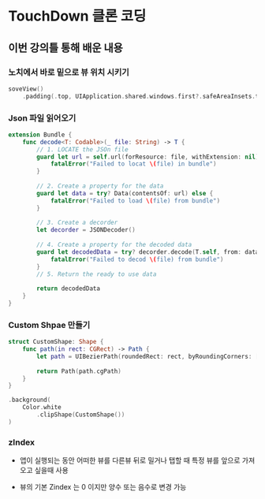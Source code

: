 # TouchDown 클론 코딩

## 이번 강의틀 통해 배운 내용

### 노치에서 바로 밑으로 뷰 위치 시키기

```swift
soveView()
    .padding(.top, UIApplication.shared.windows.first?.safeAreaInsets.top)
```

### Json 파일 읽어오기

```swift
extension Bundle {
    func decode<T: Codable>(_ file: String) -> T {
        // 1. LOCATE the JSOn file
        guard let url = self.url(forResource: file, withExtension: nil) else {
            fatalError("Failed to locat \(file) in bundle")
        }
        
        // 2. Create a property for the data
        guard let data = try? Data(contentsOf: url) else {
            fatalError("Failed to load \(file) from bundle")
        }
        
        // 3. Create a decorder
        let decorder = JSONDecoder()
        
        // 4. Create a property for the decoded data
        guard let decodedData = try? decorder.decode(T.self, from: data) else {
            fatalError("Failed to decod \(file) from bundle")
        }
        // 5. Return the ready to use data
        
        return decodedData
    }
}
```

### Custom Shpae 만들기

``` swift
struct CustomShape: Shape {
    func path(in rect: CGRect) -> Path {
        let path = UIBezierPath(roundedRect: rect, byRoundingCorners: [.topLeft, .topRight], cornerRadii: CGSize(width: 35, height: 35))
        
        return Path(path.cgPath)
    }
}

.background(
    Color.white
        .clipShape(CustomShape())
)
```

### zIndex

- 앱이 실행되는 동안 어떠한 뷰를 다른뷰 뒤로 밀거나 탭할 때 특정 뷰를 앞으로 가져오고 싶을때 사용

- 뷰의 기본 Zindex 는 0 이지만 양수 또는 음수로 변경 가능